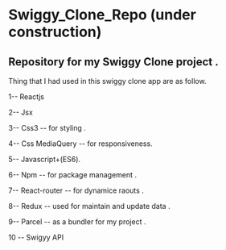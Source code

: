 # Swiggy_Clone_Repo (under construction)
## Repository for my Swiggy Clone project .
Thing that I had used in this swiggy clone app are as follow.

1-- Reactjs 

2-- Jsx

3-- Css3 -- for styling .

4-- Css MediaQuery -- for responsiveness.

5-- Javascript+(ES6).

6-- Npm -- for package management .

7-- React-router -- for dynamice raouts .

8-- Redux -- used for maintain and update data .

9-- Parcel -- as a bundler for my project .

10 -- Swigyy API 
 
